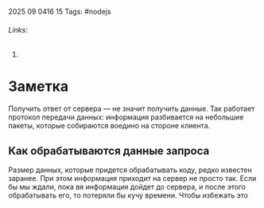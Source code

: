 2025 09 0416 15
Tags: #nodejs 
###### Links: 
1) 
# Заметка
Получить ответ от сервера — не значит получить данные. Так работает протокол передачи данных: информация разбивается на небольшие пакеты, которые собираются воедино на стороне клиента.
## Как обрабатываются данные запроса
Размер данных, которые придется обрабатывать коду, редко известен заранее. При этом информация приходит на сервер не просто так. 
Если бы мы ждали, пока вя информация дойдет до сервера, и после этого обрабатывать его, то потеряли бы кучу времени. Чтобы избежать это